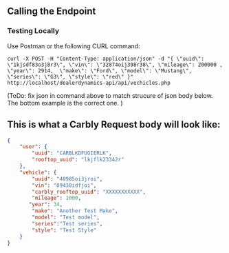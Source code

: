 ## Calling the Endpoint

### Testing Locally
Use Postman or the following CURL command:

`curl -X POST -H "Content-Type: application/json" -d "{ \"uuid\": \"1kjsdf83o3j8r3\", \"vin\": \"32874oij398r38\", \"mileage\": 200000 , \"year\": 2914,  \"make\": \"Ford\", \"model\": \"Mustang\", \"series\": \"G3\", \"style\": \"red\" }" http://localhost/dealerdynamics-api/api/vechicles.php`

(ToDo: fix json in command above to match strucure of json body below. The bottom example is the correct one. )

## This is what a Carbly Request body will look like:
```json
{
    "user": {
        "uuid": "CARBLKDFUOIERLK",
        "rooftop_uuid": "lkjflk23342r"
    },
    "vehicle": {
        "uuid": "40985oi3jroi",
        "vin": "09430idfjoi",
        "carbly_rooftop_uuid": "XXXXXXXXXXX",
        "mileage": 1000,
       "year": 34,
        "make": "Another Test Make",
        "model": "Test model",
        "series":"Test series",
        "style": "Test Style"
    }
}
```

